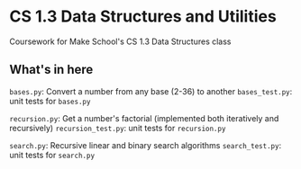 # CS 1.3 Data Structures and Utilities
Coursework for Make School's CS 1.3 Data Structures class

## What's in here
`bases.py`: Convert a number from any base (2-36) to another
`bases_test.py`: unit tests for `bases.py`

`recursion.py`: Get a number's factorial (implemented both iteratively and recursively)
`recursion_test.py`: unit tests for `recursion.py`

`search.py`: Recursive linear and binary search algorithms
`search_test.py`: unit tests for `search.py`

